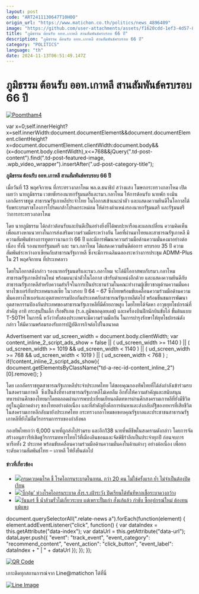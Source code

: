 ```yaml
---
layout: post
code: "ART2411130647T10H0O"
origin_url: "https://www.matichon.co.th/politics/news_4896409"
image: "https://github.com/user-attachments/assets/f1620cdd-1ef3-4d57-8dfc-7009ced53828"
title: "ภูมิธรรม ต้อนรับ ออท.เกาหลี สานสัมพันธ์ครบรอบ 66 ปี"
description: "ภูมิธรรม ต้อนรับ ออท.เกาหลี สานสัมพันธ์ครบรอบ 66 ปี"
category: "POLITICS"
language: "th"
date: 2024-11-13T06:51:49.147Z
---
```


# ภูมิธรรม ต้อนรับ ออท.เกาหลี สานสัมพันธ์ครบรอบ 66 ปี

[![](https://www.matichon.co.th/wp-content/uploads/2024/11/Poomtham4-728x520.jpg "Poomtham4")](https://www.matichon.co.th/wp-content/uploads/2024/11/Poomtham4.jpg)

var x=0;self.innerHeight?x=self.innerWidth:document.documentElement&&document.documentElement.clientHeight?x=document.documentElement.clientWidth:document.body&&(x=document.body.clientWidth),x<=768&&jQuery(".td-post-content").find(".td-post-featured-image, .wpb\_video\_wrapper").insertAfter(".ud-post-category-title");

**ภูมิธรรม ต้อนรับ ออท.เกาหลี สานสัมพันธ์ครบรอบ 66 ปี**

เมื่อวันที่ 13 พฤศจิกายน ที่กระทรวงกลาโหม พล.ต.ธนาธิป สว่างแสง โฆษกกระทรวงกลาโหม เปิดเผยว่า นายภูมิธรรม เวชยชัยรองนายกรัฐมนตรีและรมว.กลาโหม ให้การต้อนรับ นายพัก ยงมิน เอกอัครราชทูต สาธารณรัฐเกาหลีประจำไทย ในโอกาสเข้าแนะนำตัว และแสดงความยินดีในโอกาสได้รับพระบรมราชโองการโปรดเกล้าโปรดกระหม่อม ให้ดำรงตำแหน่งรองนายกรัฐมนตรี และรัฐมนตรีว่าการกระทรวงกลาโหม

โดย นายภูมิธรรม ได้กล่าวต้อนรับและยินดีเป็นอย่างยิ่งที่ได้พบปะหารือและแลกเปลี่ยน ความคิดเห็นเพื่อแสวงหาแนวทางในการส่งเสริมความร่วมมือระหว่างกัน โดยที่ผ่านมาไทยและสาธารณรัฐเกาหลี มีความสัมพันธ์ทางการทูตยาวนานกว่า 66 ปี และมีการพัฒนาความร่วมมือด้านความมั่นคงมาอย่างต่อเนื่อง ทั้งนี้ รองนายกรัฐมนตรี และ รมว.กลาโหม ได้แสดงความยินดีต่อการ ครบรอบ 35 ปี ความสัมพันธ์ระหว่างอาเซียนกับสาธารณรัฐเกาหลี ซึ่งจะมีการเฉลิมฉลองระหว่างการประชุม ADMM-Plus ใน 21 พฤศจิกายน ที่ประเทศลาว

โดยในโอกาสดังกล่าว รองนายกรัฐมนตรีและรมว.กลาโหม จะได้มีโอกาสพบกับรมว.กลาโหมสาธารณรัฐเกาหลีท่านใหม่ พร้อมแนะนำตัวในโอกาส เข้ารับตำแหน่งอีกด้วย และแสดงความยินดีกับสาธารณรัฐเกาหลีสำหรับความสำเร็จในการเป็นประธานร่วมในคณะทำงานผู้เชี่ยวชาญด้านความมั่นคงทางไซเบอร์กับประเทศมาเลเซีย ในวงรอบ ปี 64 – 67 ซึ่งไทยพร้อมขับเคลื่อนความร่วมมือด้านความมั่นคงทางไซเบอร์และอุตสาหกรรมป้องกันประเทศกับสาธารณรัฐเกาหลีต่อไป พร้อมชื่นชมการพัฒนาอุตสาหกรรมป้องกันประเทศของสาธารณรัฐเกาหลีที่มีศักยภาพสูง โดยไทยได้จัดหา อาวุธยุทโธปกรณ์ที่สำคัญ อาทิ กระสุนปืนเล็ก เรือฟริเกต (ร.ล.ภูมิพลอดุลยเดช) และเครื่องบินฝึกนักบินขับไล่ ขั้นต้นแบบ T-50TH ในการนี้ หวังว่าทั้งสองประเทศจะมีความร่วมมือกัน ในการบำรุงรักษาให้ยุทโธปกรณ์ดังกล่าว ให้มีความพร้อมรองรับการปฏิบัติภารกิจต่อไปในอนาคต

Advertisement var ud\_screen\_width = document.body.clientWidth; var content\_inline\_2\_script\_ads\_show = false || ( ud\_screen\_width >= 1140 ) || ( ud\_screen\_width >= 1019 && ud\_screen\_width < 1140 ) || ( ud\_screen\_width >= 768 && ud\_screen\_width < 1019 ) || ( ud\_screen\_width < 768 ) ; if(!content\_inline\_2\_script\_ads\_show){ document.getElementsByClassName("td-a-rec-id-content\_inline\_2")\[0\].remove(); }

โดย เอกอัครราชทูตสาธารณรัฐเกาหลีประจำประเทศไทย ได้ขอบคุณกองทัพไทยที่ได้ส่งกำลังเข้าร่วมรบในสงครามเกาหลี  ซึ่งเป็นสิ่งที่ทางสาธารณรัฐเกาหลีไม่เคยลืม อีกทั้งให้ความสำคัญและสนับสนุนทหารผ่านศึกของไทยมาโดยตลอดผ่านการพบปะเยี่ยมเยียนอดีตทหารผ่านศึกสงครามเกาหลีที่ยังมีชีวิตอยู่ในภูมิภาคต่างๆ ของไทยอย่างต่อเนื่อง และที่สำคัญยิ่งคือการค้นหาและส่งกลับอัฐิของทหารที่เสียชีวิตในสงครามเกาหลีกลับมายังประเทศไทย กระทรวงกลาโหมขอขอบคุณรัฐบาลและประชาชนสาธารณรัฐเกาหลีที่ยังไม่ลืมวีรกรรมการรบของกำลังพล

กองทัพไทยกว่า 6,000 นายที่ถูกส่งไปร่วมรบ และอีก138 นายที่พลีชีพในสงครามดังกล่าว โดยการจัดสร้างอนุสาวรีย์เชิดชูวีรกรรมทหารไทยไว้ที่เมืองอึนชอนและจัดพิธีรำลึกเป็นประจำทุกปี ก่อนจบการหารือทั้ง 2 ประเทศ พร้อมขับเคลื่อนความร่วมมือด้านความมั่นคงในด้านต่างๆ อย่างต่อเนื่อง เพื่อยกระดับความสัมพันธ์ไทย – เกาหลี ให้ยั่งยืนต่อไป

#### ข่าวที่เกี่ยวข้อง

*   [![](https://www.matichon.co.th/wp-content/uploads/2024/11/13-11-3.jpg)กรมควบคุมโรค ชี้ โรคไอกรนระบาดในกทม. กว่า 20 คน ไม่ใช่ครั้งแรก ย้ำ ไม่จำเป็นต้องปิดเรียน](https://www.matichon.co.th/local/quality-life/news_4896390)
*   [![](https://www.matichon.co.th/wp-content/uploads/2024/11/777777.jpg)‘บิ๊กอุ้ม’ ห่วงโรคไอกรนระบาด สั่งร.ร.เฝ้าระวัง ปิดเรียนได้ทันทีหากเชื้อระบาดวงกว้าง](https://www.matichon.co.th/education/news_4896426)
*   [![](https://www.matichon.co.th/wp-content/uploads/2024/11/752705.jpg)วันนอร์ ชี้ น้ำส้วมรั่วไม่เกี่ยวระบบ แต่เพราะปั๊มเก่า สั่งแก้แล้ว กำชับ ซื้ออุปกรณ์ใหม่ ต้องทนแม้แพง](https://www.matichon.co.th/politics/news_4896410)

document.querySelectorAll(".relate-news a").forEach(function(element) { element.addEventListener("click", function() { var dataIndex = this.getAttribute("data-index"); var dataUrl = this.getAttribute("data-url"); dataLayer.push({ "event": "track\_event", "event\_category": "recommend\_content", "event\_action": "click\_button", "event\_label": dataIndex + " | " + dataUrl }); }); });

[![QR Code](https://www.matichon.co.th/wp-content/uploads/2023/07/wob1371z.jpg)](https://lin.ee/ht0nDxX)

เกาะติดทุกสถานการณ์จาก Line@matichon ได้ที่นี่

[![Line Image](https://www.matichon.co.th/wp-content/uploads/2023/07/th.png)](https://lin.ee/ht0nDxX)
